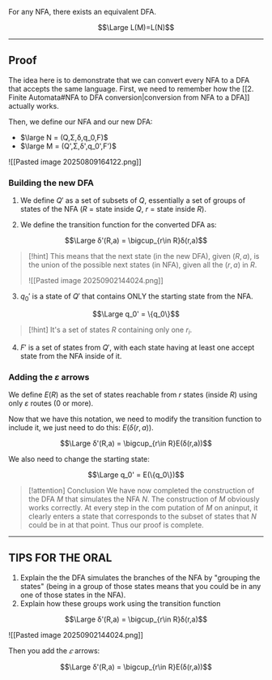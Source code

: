For any NFA, there exists an equivalent DFA.

$$\Large L(M)=L(N)$$

---

## Proof

The idea here is to demonstrate that we can convert every NFA to a DFA that accepts the same language.
First, we need to remember how the [[2. Finite Automata#NFA to DFA conversion|conversion from NFA to a DFA]] actually works.

Then, we define our NFA and our new DFA:
- $\large N = (Q,Σ,δ,q_0,F)$
- $\large M = (Q',Σ,δ',q_0',F')$

![[Pasted image 20250809164122.png]]


### Building the new DFA

1. We define $Q'$ as a set of subsets of $Q$, essentially a set of groups of states of the NFA ($R$ = state inside $Q$, $r$ = state inside $R$).

2. We define the transition function for the converted DFA as:

$$\Large δ'(R,a) = \bigcup_{r\in R}δ(r,a)$$

> [!hint]
> This means that the next state (in the new DFA), given $(R, a)$, is the union of the possible next states (in NFA), given all the $(r, a)$ in $R$.
> 
> ![[Pasted image 20250902144024.png]]


3. $q_0'$ is a state of $Q'$ that contains ONLY the starting state from the NFA.

$$\Large q_0' = \{q_0\}$$

> [!hint]
> It's a set of states $R$ containing only one $r_i$.


4. $F'$ is a set of states from $Q'$, with each state having at least one accept state from the NFA inside of it.


### Adding the $ε$ arrows

We define $E(R)$ as the set of states reachable from $r$ states (inside $R$) using only $ε$ routes (0 or more).

Now that we have this notation, we need to modify the transition function to include it, we just need to do this: $E(δ(r,a))$.

$$\Large δ'(R,a) = \bigcup_{r\in R}E(δ(r,a))$$

We also need to change the starting state:

$$\Large q_0' = E(\{q_0\})$$

> [!attention] Conclusion
> We have now completed the construction of the DFA $M$ that simulates the NFA $N$. 
> The construction of $M$ obviously works correctly. 
> At every step in the com putation of $M$ on aninput, it clearly enters a state that corresponds to the subset of states that $N$ could be in at that point. 
> Thus our proof is complete.

---

## TIPS FOR THE ORAL

1. Explain the the DFA simulates the branches of the NFA by "grouping the states" (being in a group of those states means that you could be in any one of those states in the NFA).
2. Explain how these groups work using the transition function

$$\Large δ'(R,a) = \bigcup_{r\in R}δ(r,a)$$

![[Pasted image 20250902144024.png]]

Then you add the $𝜀$ arrows:

$$\Large δ'(R,a) = \bigcup_{r\in R}E(δ(r,a))$$
